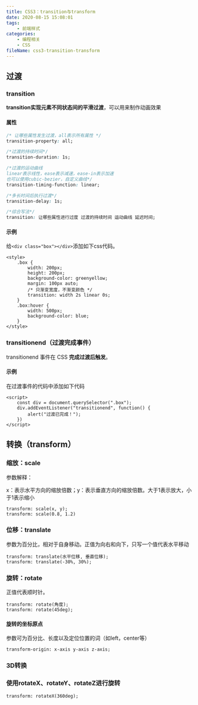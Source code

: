 ```yaml
---
title: CSS3：transition与transform
date: 2020-08-15 15:08:01
tags:
	- 前端样式
categories:
	- 编程相关
	- CSS
fileName: css3-transition-transform
---
```


## 过渡

### transition

**transition实现元素不同状态间的平滑过渡**，可以用来制作动画效果

#### 属性

```css
/* 让哪些属性发生过渡，all表示所有属性 */
transition-property: all;

/*过渡的持续时间*/
transition-duration: 1s;

/*过渡的运动曲线
linear表示线性，ease表示减速，ease-in表示加速
也可以使用cubic-bezier，自定义曲线*/
transition-timing-function: linear;

/*多长时间后执行过渡*/
transition-delay: 1s;

/*综合写法*/
transition: 让哪些属性进行过度 过渡的持续时间 运动曲线 延迟时间;
```

#### 示例

给`<div class="box"></div>`添加如下css代码。

```
<style>
    .box {
        width: 200px;
        height: 200px;
        background-color: greenyellow;
        margin: 100px auto;
        /* 只渐变宽度，不渐变颜色 */
        transition: width 2s linear 0s;
    }
    .box:hover {
        width: 500px;
        background-color: blue;
    }
</style>
```



### transitionend（过渡完成事件）

transitionend 事件在 CSS **完成过渡后触发**。

#### 示例

在过渡事件的代码中添加如下代码

```
<script>
    const div = document.querySelector(".box");
    div.addEventListener("transitionend", function() {
        alert("过渡已完成！");
    })
</script>
```



## 转换（transform）

### 缩放：scale

参数解释：

 x：表示水平方向的缩放倍数；y：表示垂直方向的缩放倍数。大于1表示放大，小于1表示缩小

```
transform: scale(x, y);
transform: scale(0.8, 1.2)
```



### 位移：translate

参数为百分比，相对于自身移动。正值为向右和向下，只写一个值代表水平移动

```
transform: translate(水平位移, 垂直位移);
transform: translate(-30%, 30%);
```



### 旋转：rotate

正值代表顺时针。

```
transform: rotate(角度);
transform: rotate(45deg);
```

#### 旋转的坐标原点

参数可为百分比、长度以及定位位置的词（如left，center等）

```
transform-origin: x-axis y-axis z-axis;
```



### 3D转换

### 使用rotateX、rotateY、rotateZ进行旋转

```
transform: rotateX(360deg);
```

